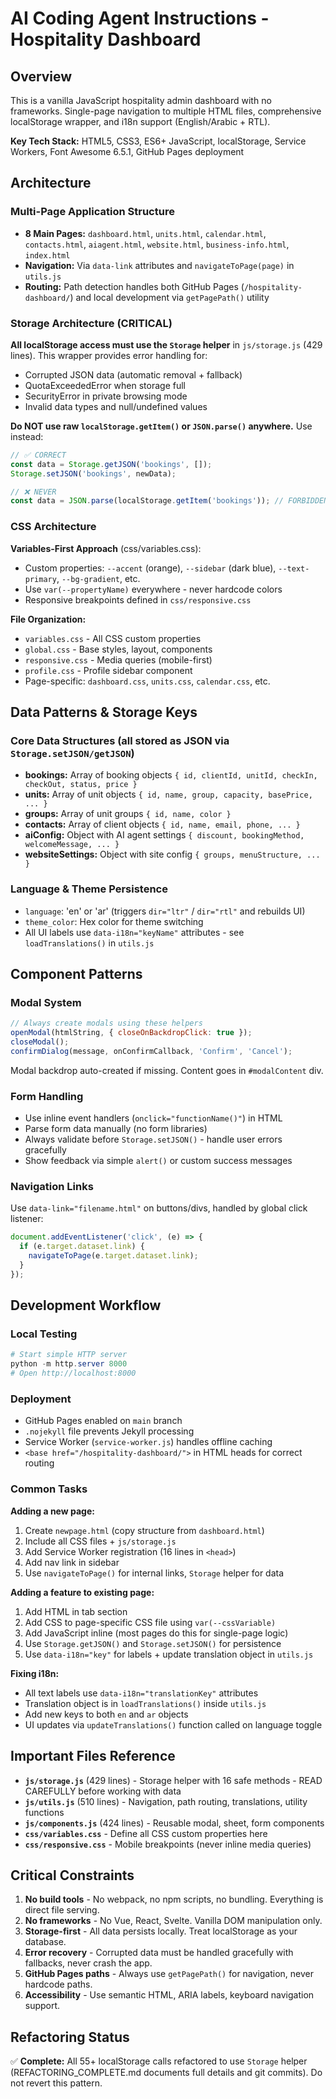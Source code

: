 # AI Coding Agent Instructions - Hospitality Dashboard

## Overview

This is a vanilla JavaScript hospitality admin dashboard with no frameworks. Single-page navigation to multiple HTML files, comprehensive localStorage wrapper, and i18n support (English/Arabic + RTL).

**Key Tech Stack:** HTML5, CSS3, ES6+ JavaScript, localStorage, Service Workers, Font Awesome 6.5.1, GitHub Pages deployment

## Architecture

### Multi-Page Application Structure

- **8 Main Pages:** `dashboard.html`, `units.html`, `calendar.html`, `contacts.html`, `aiagent.html`, `website.html`, `business-info.html`, `index.html`
- **Navigation:** Via `data-link` attributes and `navigateToPage(page)` in `utils.js`
- **Routing:** Path detection handles both GitHub Pages (`/hospitality-dashboard/`) and local development via `getPagePath()` utility

### Storage Architecture (CRITICAL)

**All localStorage access must use the `Storage` helper** in `js/storage.js` (429 lines). This wrapper provides error handling for:
- Corrupted JSON data (automatic removal + fallback)
- QuotaExceededError when storage full
- SecurityError in private browsing mode
- Invalid data types and null/undefined values

**Do NOT use raw `localStorage.getItem()` or `JSON.parse()` anywhere.** Use instead:
```javascript
// ✅ CORRECT
const data = Storage.getJSON('bookings', []);
Storage.setJSON('bookings', newData);

// ❌ NEVER
const data = JSON.parse(localStorage.getItem('bookings')); // FORBIDDEN
```

### CSS Architecture

**Variables-First Approach** (css/variables.css):
- Custom properties: `--accent` (orange), `--sidebar` (dark blue), `--text-primary`, `--bg-gradient`, etc.
- Use `var(--propertyName)` everywhere - never hardcode colors
- Responsive breakpoints defined in `css/responsive.css`

**File Organization:**
- `variables.css` - All CSS custom properties
- `global.css` - Base styles, layout, components
- `responsive.css` - Media queries (mobile-first)
- `profile.css` - Profile sidebar component
- Page-specific: `dashboard.css`, `units.css`, `calendar.css`, etc.

## Data Patterns & Storage Keys

### Core Data Structures (all stored as JSON via `Storage.setJSON/getJSON`)

- **bookings:** Array of booking objects `{ id, clientId, unitId, checkIn, checkOut, status, price }`
- **units:** Array of unit objects `{ id, name, group, capacity, basePrice, ... }`
- **groups:** Array of unit groups `{ id, name, color }`
- **contacts:** Array of client objects `{ id, name, email, phone, ... }`
- **aiConfig:** Object with AI agent settings `{ discount, bookingMethod, welcomeMessage, ... }`
- **websiteSettings:** Object with site config `{ groups, menuStructure, ... }`

### Language & Theme Persistence

- `language`: 'en' or 'ar' (triggers `dir="ltr"` / `dir="rtl"` and rebuilds UI)
- `theme_color`: Hex color for theme switching
- All UI labels use `data-i18n="keyName"` attributes - see `loadTranslations()` in `utils.js`

## Component Patterns

### Modal System

```javascript
// Always create modals using these helpers
openModal(htmlString, { closeOnBackdropClick: true });
closeModal();
confirmDialog(message, onConfirmCallback, 'Confirm', 'Cancel');
```

Modal backdrop auto-created if missing. Content goes in `#modalContent` div.

### Form Handling

- Use inline event handlers (`onclick="functionName()"`) in HTML
- Parse form data manually (no form libraries)
- Always validate before `Storage.setJSON()` - handle user errors gracefully
- Show feedback via simple `alert()` or custom success messages

### Navigation Links

Use `data-link="filename.html"` on buttons/divs, handled by global click listener:
```javascript
document.addEventListener('click', (e) => {
  if (e.target.dataset.link) {
    navigateToPage(e.target.dataset.link);
  }
});
```

## Development Workflow

### Local Testing

```powershell
# Start simple HTTP server
python -m http.server 8000
# Open http://localhost:8000
```

### Deployment

- GitHub Pages enabled on `main` branch
- `.nojekyll` file prevents Jekyll processing
- Service Worker (`service-worker.js`) handles offline caching
- `<base href="/hospitality-dashboard/">` in HTML heads for correct routing

### Common Tasks

**Adding a new page:**
1. Create `newpage.html` (copy structure from `dashboard.html`)
2. Include all CSS files + `js/storage.js`
3. Add Service Worker registration (16 lines in `<head>`)
4. Add nav link in sidebar
5. Use `navigateToPage()` for internal links, `Storage` helper for data

**Adding a feature to existing page:**
1. Add HTML in tab section
2. Add CSS to page-specific CSS file using `var(--cssVariable)`
3. Add JavaScript inline (most pages do this for single-page logic)
4. Use `Storage.getJSON()` and `Storage.setJSON()` for persistence
5. Use `data-i18n="key"` for labels + update translation object in `utils.js`

**Fixing i18n:**
- All text labels use `data-i18n="translationKey"` attributes
- Translation object is in `loadTranslations()` inside `utils.js`
- Add new keys to both `en` and `ar` objects
- UI updates via `updateTranslations()` function called on language toggle

## Important Files Reference

- **`js/storage.js`** (429 lines) - Storage helper with 16 safe methods - READ CAREFULLY before working with data
- **`js/utils.js`** (510 lines) - Navigation, path routing, translations, utility functions
- **`js/components.js`** (424 lines) - Reusable modal, sheet, form components
- **`css/variables.css`** - Define all CSS custom properties here
- **`css/responsive.css`** - Mobile breakpoints (never inline media queries)

## Critical Constraints

1. **No build tools** - No webpack, no npm scripts, no bundling. Everything is direct file serving.
2. **No frameworks** - No Vue, React, Svelte. Vanilla DOM manipulation only.
3. **Storage-first** - All data persists locally. Treat localStorage as your database.
4. **Error recovery** - Corrupted data must be handled gracefully with fallbacks, never crash the app.
5. **GitHub Pages paths** - Always use `getPagePath()` for navigation, never hardcode paths.
6. **Accessibility** - Use semantic HTML, ARIA labels, keyboard navigation support.

## Refactoring Status

✅ **Complete:** All 55+ localStorage calls refactored to use `Storage` helper (REFACTORING_COMPLETE.md documents full details and git commits). Do not revert this pattern.
